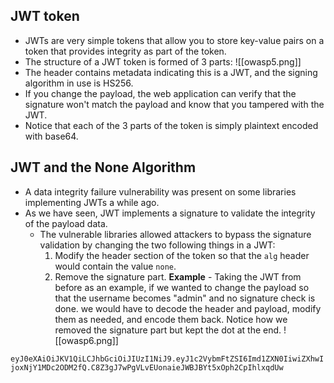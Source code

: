## JWT token
- JWTs are very simple tokens that allow you to store key-value pairs on a token that provides integrity as part of the token.
- The structure of a JWT token is formed of 3 parts:
![[owasp5.png]]
- The header contains metadata indicating this is a JWT, and the signing algorithm in use is HS256.
- If you change the payload, the web application can verify that the signature won't match the payload and know that you tampered with the JWT.
- Notice that each of the 3 parts of the token is simply plaintext encoded with base64.

## JWT and the None Algorithm
- A data integrity failure vulnerability was present on some libraries implementing JWTs a while ago.
- As we have seen, JWT implements a signature to validate the integrity of the payload data.
	- The vulnerable libraries allowed attackers to bypass the signature validation by changing the two following things in a JWT:
		1. Modify the header section of the token so that the `alg` header would contain the value `none`.
		2. Remove the signature part.
**Example** - 
Taking the JWT from before as an example, if we wanted to change the payload so that the username becomes "admin" and no signature check is done.
we would have to decode the header and payload, modify them as needed, and encode them back. 
Notice how we removed the signature part but kept the dot at the end.
![[owasp6.png]]

`eyJ0eXAiOiJKV1QiLCJhbGciOiJIUzI1NiJ9.eyJ1c2VybmFtZSI6Imd1ZXN0IiwiZXhwIjoxNjY1MDc2ODM2fQ.C8Z3gJ7wPgVLvEUonaieJWBJBYt5xOph2CpIhlxqdUw`